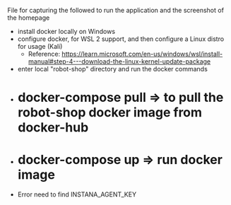 File for capturing the followed to run the application and the screenshot of the homepage
- install docker locally on Windows
- configure docker, for WSL 2 support, and then configure a Linux distro for usage (Kali)
    - Reference: https://learn.microsoft.com/en-us/windows/wsl/install-manual#step-4---download-the-linux-kernel-update-package
- enter local "robot-shop" directory and run the docker commands
- # docker-compose pull => to pull the robot-shop docker image from docker-hub
- # docker-compose up => run docker image
- Error need to find INSTANA_AGENT_KEY
